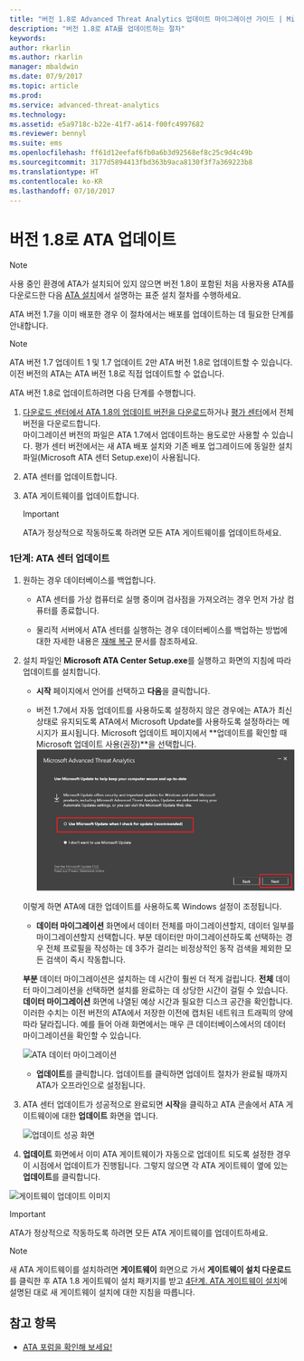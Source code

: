 ```yaml
---
title: "버전 1.8로 Advanced Threat Analytics 업데이트 마이그레이션 가이드 | Microsoft Docs"
description: "버전 1.8로 ATA를 업데이트하는 절차"
keywords: 
author: rkarlin
ms.author: rkarlin
manager: mbaldwin
ms.date: 07/9/2017
ms.topic: article
ms.prod: 
ms.service: advanced-threat-analytics
ms.technology: 
ms.assetid: e5a9718c-b22e-41f7-a614-f00fc4997682
ms.reviewer: bennyl
ms.suite: ems
ms.openlocfilehash: ff61d12eefaf6fb0a6b3d92568ef8c25c9d4c49b
ms.sourcegitcommit: 3177d5894413fbd363b9aca8130f3f7a369223b8
ms.translationtype: HT
ms.contentlocale: ko-KR
ms.lasthandoff: 07/10/2017
---
```

# <a name="updating-ata-to-version-18"></a>버전 1.8로 ATA 업데이트

> [!NOTE] 
> 사용 중인 환경에 ATA가 설치되어 있지 않으면 버전 1.8이 포함된 처음 사용자용 ATA를 다운로드한 다음 [ATA 설치](install-ata-step1.md)에서 설명하는 표준 설치 절차를 수행하세요.

ATA 버전 1.7을 이미 배포한 경우 이 절차에서는 배포를 업데이트하는 데 필요한 단계를 안내합니다.

> [!NOTE] 
>  ATA 버전 1.7 업데이트 1 및 1.7 업데이트 2만 ATA 버전 1.8로 업데이트할 수 있습니다. 이전 버전의 ATA는 ATA 버전 1.8로 직접 업데이트할 수 없습니다.

ATA 버전 1.8로 업데이트하려면 다음 단계를 수행합니다.

1.  [다운로드 센터에서 ATA 1.8의 업데이트 버전을 다운로드](https://www.microsoft.com/download/details.aspx?id=55536)하거나 [평가 센터](http://www.microsoft.com/evalcenter/evaluate-microsoft-advanced-threat-analytics)에서 전체 버전을 다운로드합니다.<br>
마이그레이션 버전의 파일은 ATA 1.7에서 업데이트하는 용도로만 사용할 수 있습니다. 평가 센터 버전에서는 새 ATA 배포 설치와 기존 배포 업그레이드에 동일한 설치 파일(Microsoft ATA 센터 Setup.exe)이 사용됩니다.

2.  ATA 센터를 업데이트합니다.

4.  ATA 게이트웨이를 업데이트합니다.

    > [!IMPORTANT]
    > ATA가 정상적으로 작동하도록 하려면 모든 ATA 게이트웨이를 업데이트하세요.

### <a name="step-1-update-the-ata-center"></a>1단계: ATA 센터 업데이트

1.  원하는 경우 데이터베이스를 백업합니다.

    -   ATA 센터를 가상 컴퓨터로 실행 중이며 검사점을 가져오려는 경우 먼저 가상 컴퓨터를 종료합니다.

    -   물리적 서버에서 ATA 센터를 실행하는 경우 데이터베이스를 백업하는 방법에 대한 자세한 내용은 [재해 복구](disaster-recovery.md) 문서를 참조하세요.

2.  설치 파일인 **Microsoft ATA Center Setup.exe**를 실행하고 화면의 지침에 따라 업데이트를 설치합니다.

    -  **시작** 페이지에서 언어를 선택하고 **다음**을 클릭합니다.

    -  버전 1.7에서 자동 업데이트를 사용하도록 설정하지 않은 경우에는 ATA가 최신 상태로 유지되도록 ATA에서 Microsoft Update를 사용하도록 설정하라는 메시지가 표시됩니다.  Microsoft 업데이트 페이지에서 **업데이트를 확인할 때 Microsoft 업데이트 사용(권장)**을 선택합니다.
    ![ATA를 최신 이미지로 유지](media/ata_ms_update.png)
     
     이렇게 하면 ATA에 대한 업데이트를 사용하도록 Windows 설정이 조정됩니다. 
    
    -  **데이터 마이그레이션** 화면에서 데이터 전체를 마이그레이션할지, 데이터 일부를 마이그레이션할지 선택합니다. 부분 데이터만 마이그레이션하도록 선택하는 경우 전체 프로필을 작성하는 데 3주가 걸리는 비정상적인 동작 검색을 제외한 모든 검색이 즉시 작동합니다.  
    
    **부분** 데이터 마이그레이션은 설치하는 데 시간이 훨씬 더 적게 걸립니다. **전체** 데이터 마이그레이션을 선택하면 설치를 완료하는 데 상당한 시간이 걸릴 수 있습니다. **데이터 마이그레이션** 화면에 나열된 예상 시간과 필요한 디스크 공간을 확인합니다. 이러한 수치는 이전 버전의 ATA에서 저장한 이전에 캡처된 네트워크 트래픽의 양에 따라 달라집니다. 예를 들어 아래 화면에서는 매우 큰 데이터베이스에서의 데이터 마이그레이션을 확인할 수 있습니다.
         
    ![ATA 데이터 마이그레이션](media/migration-data-migration.png)

    -  **업데이트**를 클릭합니다. 업데이트를 클릭하면 업데이트 절차가 완료될 때까지 ATA가 오프라인으로 설정됩니다.

4.  ATA 센터 업데이트가 성공적으로 완료되면 **시작**을 클릭하고 ATA 콘솔에서 ATA 게이트웨이에 대한 **업데이트** 화면을 엽니다.

    ![업데이트 성공 화면](media/migration-center-success.png)

5.  **업데이트** 화면에서 이미 ATA 게이트웨이가 자동으로 업데이트 되도록 설정한 경우 이 시점에서 업데이트가 진행됩니다. 그렇지 않으면 각 ATA 게이트웨이 옆에 있는 **업데이트**를 클릭합니다.
  
![게이트웨이 업데이트 이미지](media/migration-update-gw.png)

  
> [!IMPORTANT] 
> ATA가 정상적으로 작동하도록 하려면 모든 ATA 게이트웨이를 업데이트하세요.
 
> [!NOTE] 
> 새 ATA 게이트웨이를 설치하려면 **게이트웨이** 화면으로 가서 **게이트웨이 설치 다운로드**를 클릭한 후 ATA 1.8 게이트웨이 설치 패키지를 받고 [4단계. ATA 게이트웨이 설치](install-ata-step4.md)에 설명된 대로 새 게이트웨이 설치에 대한 지침을 따릅니다.


## <a name="see-also"></a>참고 항목

- [ATA 포럼을 확인해 보세요!](https://social.technet.microsoft.com/Forums/security/home?forum=mata)
